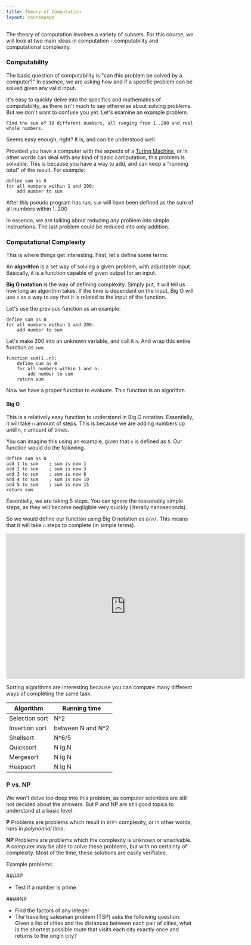 ```yaml
---
title: Theory of Computation
layout: coursepage
---
```


The theory of computation involves a variety of subsets. For this course, we will look at two main ideas in computation - computability and computational complexity.

### Computability
The basic question of computability is "can this problem be solved by a computer?" In essence, we are asking how and if a specific problem can be solved given any valid input.

It's easy to quickly delve into the specifics and mathematics of computability, as there isn't much to say otherwise about solving problems. But we don't want to confuse you yet. Let's examine an example problem.

    Find the sum of 10 different numbers, all ranging from 1..200 and real whole numbers.
    
Seems easy enough, right? It is, and can be understood well.

Provided you have a computer with the aspects of a [Turing Machine](http://en.wikipedia.org/wiki/Turing_Machine), or in other words can deal with any kind of basic computation, this problem is solvable. This is because you have a way to add, and can keep a "running total" of the result. For example:

    define sum as 0
    for all numbers within 1 and 200:
        add number to sum

After this pseudo program has run, `sum` will have been defined as the sum of all numbers within 1..200

In essence, we are talking about reducing any problem into simple instructions. The last problem could be reduced into only addition.

### Computational Complexity
This is where things get interesting. First, let's define some terms:

An **algorithm** is a set way of solving a given problem, with adjustable input. Basically, it is a function capable of given output for an input.

**Big O notation** is the way of defining complexity. Simply put, it will tell us how long an algorithm takes. If the time is dependant on the input, Big O will use `n` as a way to say that it is related to the input of the function.

Let's use the previous function as an example:

    define sum as 0
    for all numbers within 1 and 200:
        add number to sum

Let's make 200 into an unknown variable, and call it `n`. And wrap this entire function as `sum`.

    function sum(1..n):
        define sum as 0
        for all numbers within 1 and n:
            add number to sum
        return sum

Now we have a proper function to evaluate. This function is an algorithm.

#### Big O
This is a relatively easy function to understand in Big O notation. Essentially, it will take `n` amount of steps. This is because we are adding numbers up until `n`, `n` amount of times.

You can imagine this using an example, given that `n` is defined as `5`. Our function would do the following.

    define sum as 0
    add 1 to sum    ; sum is now 1
    add 2 to sum    ; sum is now 3
    add 3 to sum    ; sum is now 6
    add 4 to sum    ; sum is now 10
    add 5 to sum    ; sum is now 15
    return sum

Essentially, we are taking 5 steps. You can ignore the reasonably simple steps, as they will become negligible very quickly (literally nanoseconds).

So we would define our function using Big O notation as *`O(n)`*. This means that it will take `n` steps to complete (in simple terms).

<iframe title="YouTube video player" class="youtube-player" type="text/html" width="640" height="390" src="https://www.youtube.com/embed/Ou2A-JWszVA"frameborder="0" allowFullScreen></iframe>

Sorting algorithms are interesting because you can compare many different ways of completing the same task.

<table class="table">
    <thead>
    <tr><th>Algorithm</th><th>Running time</th></tr>
    </thead>
<tbody>
<tr><td>Selection sort</td><td>N^2</td></tr>
<tr><td>Insertion sort</td><td>between N and N^2</td></tr>
<tr><td>Shellsort</td><td>N^6/5</td></tr>
<tr><td>Quicksort</td><td>N lg N</td></tr>
<tr><td>Mergesort</td><td>N lg N</td></tr>
<tr><td>Heapsort</td><td>N lg N</td></tr>
</tbody>
</table>

### P vs. NP
We won't delve too deep into this problem, as computer scientists are still not decided about the answers. But P and NP are still good topics to understand at a basic level.

**P** Problems are problems which result in `O(P)` complexity, or in other words, runs in *polynomial time*.

**NP** Problems are problems which the complexity is unknown or unsolvable. A computer may be able to solve these problems, but with no certainty of complexity. Most of the time, these solutions are easily verifiable.

Example problems:

####P
- Test if a number is prime

####NP
- Find the factors of any integer
- The travelling salesman problem (TSP) asks the following question: Given a list of cities and the distances between each pair of cities, what is the shortest possible route that visits each city exactly once and returns to the origin city?
